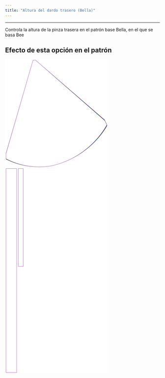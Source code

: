 ```yaml
---
title: "Altura del dardo trasero (Bella)"
---
```


***

Controla la altura de la pinza trasera en el patrón base Bella, en el que se basa Bee

## Efecto de esta opción en el patrón

![Esta imagen muestra el efecto de esta opción superponiendo varias variantes que tienen un valor diferente para esta opción](bee_backdartheight_sample.svg "Efecto de esta opción en el patrón")
